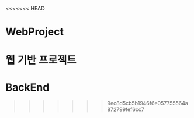 <<<<<<< HEAD
# WebProject
웹 기반 프로젝트
=======
# BackEnd
>>>>>>> 9ec8d5cb5b1946f6e057755564a872799fef6cc7
